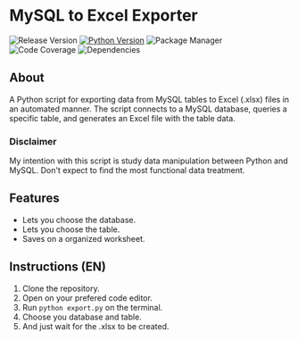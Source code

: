 # MySQL to Excel Exporter

![Release Version](https://img.shields.io/badge/Release_Version-1.0-g)
[![Python Version](https://img.shields.io/badge/Python_Version-3.11.7-blue.svg)](https://www.python.org/downloads/release/python-3117/)
![Package Manager](https://img.shields.io/badge/Pip-24.0-yellow)
![Code Coverage](https://img.shields.io/badge/Code_Coverage-100%25-green)
![Dependencies](https://img.shields.io/badge/Dependencies-None-red)

## About

A Python script for exporting data from MySQL tables to Excel (.xlsx) files in an automated manner. The script connects to a MySQL database, queries a specific table, and generates an Excel file with the table data.

### Disclaimer

My intention with this script is study data manipulation between Python and MySQL. Don't expect to find the most functional data treatment.

## Features

- Lets you choose the database.
- Lets you choose the table.
- Saves on a organized worksheet.

## Instructions (EN)

1. Clone the repository.
2. Open on your prefered code editor.
3. Run ```python export.py``` on the terminal.
4. Choose you database and table.
5. And just wait for the .xlsx to be created.
